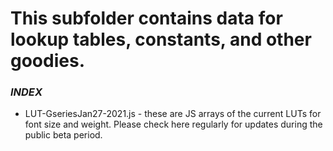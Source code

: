 # This subfolder contains data for lookup tables, constants, and other goodies. 

### _INDEX_

- LUT-GseriesJan27-2021.js - these are JS arrays of the current LUTs for font size and weight. Please check here regularly for updates during the public beta period.


